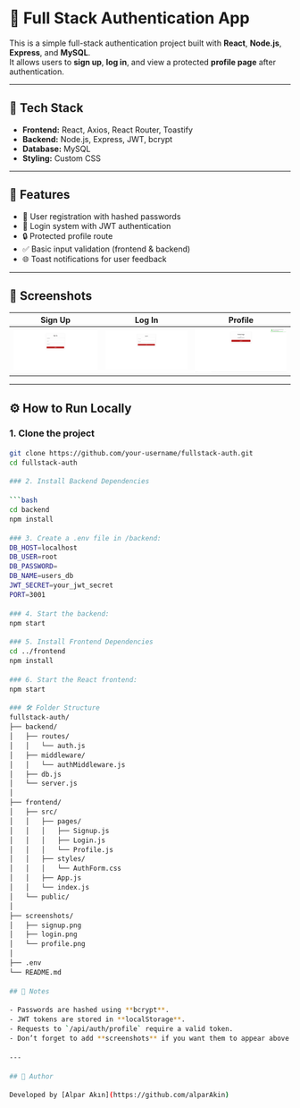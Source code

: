 # 🔐 Full Stack Authentication App

This is a simple full-stack authentication project built with **React**, **Node.js**, **Express**, and **MySQL**.  
It allows users to **sign up**, **log in**, and view a protected **profile page** after authentication.

---

## 📂 Tech Stack

- **Frontend:** React, Axios, React Router, Toastify
- **Backend:** Node.js, Express, JWT, bcrypt
- **Database:** MySQL
- **Styling:** Custom CSS

---

## 🚀 Features

- 🔐 User registration with hashed passwords
- 🔑 Login system with JWT authentication
- 🔒 Protected profile route
- ✅ Basic input validation (frontend & backend)
- 🌐 Toast notifications for user feedback

---

## 📸 Screenshots

| Sign Up | Log In | Profile |
|--------|--------|---------|
| ![](./screenshots/signup.png) | ![](./screenshots/login.png) | ![](./screenshots/profile.png) |

---

## ⚙️ How to Run Locally

### 1. Clone the project

```bash
git clone https://github.com/your-username/fullstack-auth.git
cd fullstack-auth

### 2. Install Backend Dependencies

```bash
cd backend
npm install

### 3. Create a .env file in /backend:
DB_HOST=localhost  
DB_USER=root  
DB_PASSWORD=  
DB_NAME=users_db  
JWT_SECRET=your_jwt_secret  
PORT=3001  

### 4. Start the backend:
npm start

### 5. Install Frontend Dependencies
cd ../frontend
npm install

### 6. Start the React frontend:
npm start

### 🛠️ Folder Structure
fullstack-auth/
├── backend/
│   ├── routes/
│   │   └── auth.js
│   ├── middleware/
│   │   └── authMiddleware.js
│   ├── db.js
│   └── server.js
│
├── frontend/
│   ├── src/
│   │   ├── pages/
│   │   │   ├── Signup.js
│   │   │   ├── Login.js
│   │   │   └── Profile.js
│   │   ├── styles/
│   │   │   └── AuthForm.css
│   │   ├── App.js
│   │   └── index.js
│   └── public/
│
├── screenshots/
│   ├── signup.png
│   ├── login.png
│   └── profile.png
│
├── .env
└── README.md

## 🧠 Notes

- Passwords are hashed using **bcrypt**.  
- JWT tokens are stored in **localStorage**.  
- Requests to `/api/auth/profile` require a valid token.  
- Don’t forget to add **screenshots** if you want them to appear above.

---

## 🙋 Author

Developed by [Alpar Akın](https://github.com/alparAkin)
